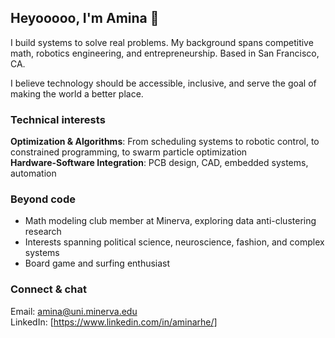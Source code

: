 ## Heyooooo, I'm Amina 🧉

I build systems to solve real problems. My background spans competitive math, robotics engineering, and entrepreneurship.
Based in San Francisco, CA.

I believe technology should be accessible, inclusive, and serve the goal of making the world a better place.

### Technical interests

**Optimization & Algorithms**: From scheduling systems to robotic control, to constrained programming, to swarm particle optimization
<br>**Hardware-Software Integration**: PCB design, CAD, embedded systems, automation  

### Beyond code

- Math modeling club member at Minerva, exploring data anti-clustering research
- Interests spanning political science, neuroscience, fashion, and complex systems
- Board game and surfing enthusiast

### Connect & chat

Email: amina@uni.minerva.edu
<br>LinkedIn: [https://www.linkedin.com/in/aminarhe/]
